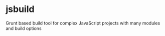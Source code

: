 jsbuild
=======

Grunt based build tool for complex JavaScript projects with many modules and build options

